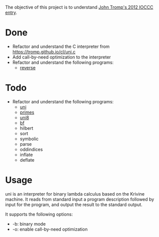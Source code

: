 The objective of this project is to understand [John Tromp's 2012 IOCCC entry](http://www.ioccc.org/2012/tromp/hint.html).

# Done

* Refactor and understand the C interpreter from https://tromp.github.io/cl/uni.c
* Add call-by-need optimization to the interpreter
* Refactor and understand the following programs:
    * [reverse](reverse.lam)

# Todo
* Refactor and understand the following programs:
    * [uni](uni232.lam)
    * [primes](primes.lam)
    * [uni8](uni8.lam)
    * [bf](bf.lam)
    * hilbert
    * sort
    * symbolic
    * parse
    * oddindices
    * inflate
    * deflate

# Usage
uni is an interpreter for binary lambda calculus based on the Krivine machine.
It reads from standard input a program description followed by input for the
program, and output the result to the standard output.

It supports the following options:

* -b: binary mode
* -o: enable call-by-need optimization
